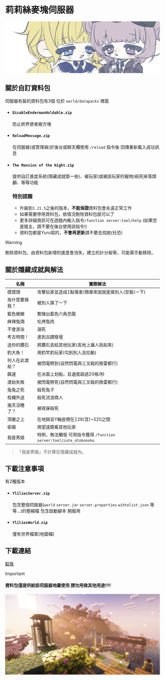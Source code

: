 <!-- 偷看個毛線球 又沒什麼好看的 -->

# 莉莉絲麥塊伺服器
[![ylilies](docs/image1.png)](https://twitter.com/ylili1125v)

## 關於自訂資料包
  伺服器有裝的資料包有3個 位於 ```world/datapacks``` 裡面
  - #### ```DisableEndermanHoldable.zip```
    防止終界使者搬方塊
  - #### ```ReloadMessage.zip```
    在伺服器(或管理員)於後台或聊天欄使用 ```/reload``` 指令後 回傳重新載入成功訊息
  - #### ```The Mansion of the Night.zip```
    提供自訂進度系統(隱藏成就那一些)、被玩家(或被該玩家的寵物)殺死掉落頭顱、等等功能
	
	### 特別提醒
    * 升級到```1.21.5```之後的版本，**不能保證**資料包會永遠正常工作
    * 如果需要停用資料包，依情況刪除資料包就可以了
    * 更多詳細資訊可在遊戲內輸入指令```/function server:tool/help``` (如果您是服主，請不要在後台使用該指令!)
    * 資料包都是Yuru寫的，**不會再更新**請不要去找她(社恐)

> [!WARNING]
> 刪除資料包，由資料包新增的進度會消失，建立的計分板等，可能需手動移除。

## 關於隱藏成就與解法

| 名稱 | 實際解法 |
|----------|-----------------------------------------|
| 摸摸頭 | 攻擊玩家並造成1點傷害(簡單來說就是揍別人(空裝)一下) |
| 為什麼要揍我？ | 被別人揍了一下 |
| 藍色蠑螈 | 繁殖出藍色六角恐龍 |
| 麻辣兔頭 | 吃烤兔肉 |
| 不會游泳 | 溺死 |
| 考古時間！ | 進到古蹟廢墟 |
| 送你的鑽石 | 將鑽石丟給其他玩家(丟地上讓人撿起來) |
| 釣大魚！ | 用釣竿釣玩家(勾到別人且拉動) |
| 何人在此渡劫？ | 被閃電劈到(自然閃電與三叉戢的換雷都行) |
| 飆速 | 在冰面上划船，且速度超過20格/秒 |
| 渡劫失敗 | 被閃電劈死(自然閃電與三叉戢的換雷都行) |
| 兔兔之死 | 殺死兔子 |
| 栓繩外送 | 殺死流浪商人 |
| 幾天沒睡了？ | 被夜寐殺死 |
| 頂層之上 | 在地獄且Y軸座標在128(含)~320之間 |
| 偷窺 | 用望遠鏡看其他玩家 |
| 我是男娘 | 特例，無法觸發 可用指令獲得 ```/function server:tool/cute_otokonoko``` |
> 「我是男娘」不計算在隱藏成就內。

## 下載注意事項
  有2種版本
  - #### ```YliliesServer.zip```
    包含整個伺服器(```world``` ```server.jar``` ```server.properties``` ```wihtelist.json``` 等等...)的壓縮檔 包含啟動腳本 開服用
  - #### ```YliliesWorld.zip```
    僅有世界檔案(地圖檔)

## 下載連結
[點我](https://drive.google.com/drive/folders/1QlwCm7AijUDzV8X8_w3bXxEP5j2Y3jCP)
> [!IMPORTANT]
> #### 資料包僅提供給該伺服器地圖使用 請勿用做其他用途!!!!

[![image2](docs/image2.png)](https://github.com/NyaYuuru/ylilies-minecraft-server)


